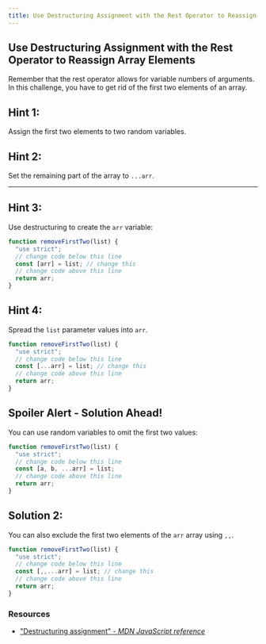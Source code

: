 ```yaml
---
title: Use Destructuring Assignment with the Rest Operator to Reassign Array Elements
---
```

## Use Destructuring Assignment with the Rest Operator to Reassign Array Elements

Remember that the rest operator allows for variable numbers of arguments. In this challenge, you have to get rid of the first two elements of an array.

## Hint 1: 

Assign the first two elements to two random variables.

## Hint 2:

Set the remaining part of the array to `...arr`.

---
## Hint 3:

Use destructuring to create the `arr` variable:

```javascript
function removeFirstTwo(list) {
  "use strict";
  // change code below this line
  const [arr] = list; // change this
  // change code above this line
  return arr;
}
```

## Hint 4:

Spread the `list` parameter values into `arr`.

```javascript
function removeFirstTwo(list) {
  "use strict";
  // change code below this line
  const [...arr] = list; // change this
  // change code above this line
  return arr;
}
```


## Spoiler Alert - Solution Ahead!
You can use random variables to omit the first two values:

```javascript
function removeFirstTwo(list) {
  "use strict";
  // change code below this line
  const [a, b, ...arr] = list; 
  // change code above this line
  return arr;
}
```
## Solution 2:

You can also exclude the first two elements of the `arr` array using `,,`.

```javascript
function removeFirstTwo(list) {
  "use strict";
  // change code below this line
  const [,,...arr] = list; // change this
  // change code above this line
  return arr;
}
```

### Resources

- ["Destructuring assignment" - *MDN JavaScript reference*]([https://developer.mozilla.org/en-US/docs/Web/JavaScript/Reference/Operators/Destructuring_assignment](https://developer.mozilla.org/en-US/docs/Web/JavaScript/Reference/Operators/Destructuring_assignment))


<!--stackedit_data:
eyJoaXN0b3J5IjpbLTEwNTkwNDYwMTUsLTc4NDI2NDEzNiwtMz
k2MzEwNjc4LDE5NDcwMTk1MzcsMTYxNTk1MjEwMSwyMTE3MTc3
OTA4LC0xMjAzMTUxMjk5LC05NDg3NzQ1ODAsLTgxOTU5ODA4NS
wyMjk3MzQ2NzAsLTExMjMxOTE4NiwxOTczNDc4MTU3LC0xODU0
ODU5MjUzLDUxNDYzMTQwOSwtMTc0ODY3OTkyMywxMDE5MzgyOT
I1LC05ODk4MTk2NDcsLTE1MzExMDgzMjksLTExMTg5Nzk4NTIs
MTQ2NjcwMTU3NF19
-->